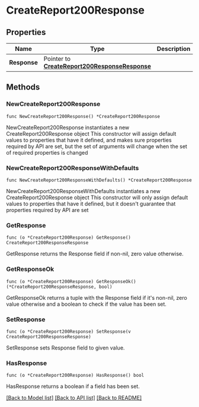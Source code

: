# CreateReport200Response

## Properties

Name | Type | Description | Notes
------------ | ------------- | ------------- | -------------
**Response** | Pointer to [**CreateReport200ResponseResponse**](CreateReport200ResponseResponse.md) |  | [optional] 

## Methods

### NewCreateReport200Response

`func NewCreateReport200Response() *CreateReport200Response`

NewCreateReport200Response instantiates a new CreateReport200Response object
This constructor will assign default values to properties that have it defined,
and makes sure properties required by API are set, but the set of arguments
will change when the set of required properties is changed

### NewCreateReport200ResponseWithDefaults

`func NewCreateReport200ResponseWithDefaults() *CreateReport200Response`

NewCreateReport200ResponseWithDefaults instantiates a new CreateReport200Response object
This constructor will only assign default values to properties that have it defined,
but it doesn't guarantee that properties required by API are set

### GetResponse

`func (o *CreateReport200Response) GetResponse() CreateReport200ResponseResponse`

GetResponse returns the Response field if non-nil, zero value otherwise.

### GetResponseOk

`func (o *CreateReport200Response) GetResponseOk() (*CreateReport200ResponseResponse, bool)`

GetResponseOk returns a tuple with the Response field if it's non-nil, zero value otherwise
and a boolean to check if the value has been set.

### SetResponse

`func (o *CreateReport200Response) SetResponse(v CreateReport200ResponseResponse)`

SetResponse sets Response field to given value.

### HasResponse

`func (o *CreateReport200Response) HasResponse() bool`

HasResponse returns a boolean if a field has been set.


[[Back to Model list]](../README.md#documentation-for-models) [[Back to API list]](../README.md#documentation-for-api-endpoints) [[Back to README]](../README.md)


